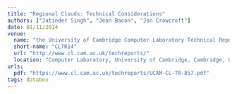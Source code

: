 ```yaml
---
title: "Regional Clouds: Technical Considerations"
authors: ["Jatinder Singh", "Jean Bacon", "Jon Crowcroft"]
date: 01/11/2014
venue:
  name: "the University of Cambridge Computer Laboratory Technical Report, Number 857"
  short-name: "CLTR14"
  url: "http://www.cl.cam.ac.uk/techreports/"
  location: "Computer Laboratory, University of Cambridge, Cambridge, UK"
urls:
  pdf: "https://www.cl.cam.ac.uk/techreports/UCAM-CL-TR-857.pdf"
tags: databox
---
```

